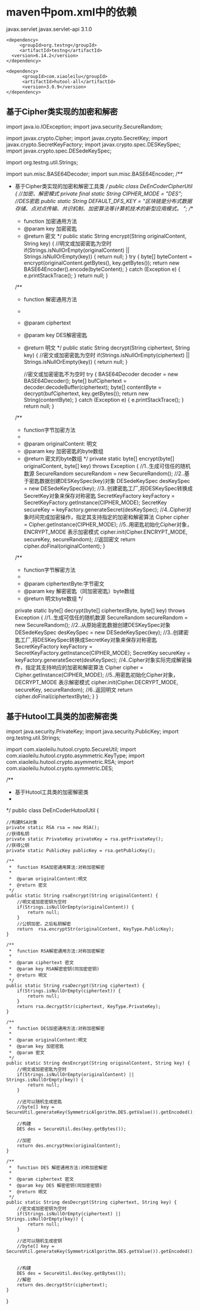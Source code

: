 # maven中pom.xml中的依赖
<!--servlet包的依赖-->
  <dependency>
		  <groupId>javax.servlet</groupId>
		  <artifactId>javax.servlet-api</artifactId>
		  <version>3.1.0</version>
  </dependency>  
  
	<dependency>
   		 <groupId>org.testng</groupId>
   		 <artifactId>testng</artifactId>
      <version>6.14.2</version>
	</dependency>  
	
	<dependency>
		  <groupId>com.xiaoleilu</groupId>
		  <artifactId>hutool-all</artifactId>
		  <version>3.0.9</version>
	</dependency>
  ## 基于Cipher类实现的加密和解密
  
<!--基于Cipher类实现的加密和解密-->
import java.io.IOException;
import java.security.SecureRandom;

import javax.crypto.Cipher;
import javax.crypto.SecretKey;
import javax.crypto.SecretKeyFactory;
import javax.crypto.spec.DESKeySpec;
import javax.crypto.spec.DESedeKeySpec;

import org.testng.util.Strings;

import sun.misc.BASE64Decoder;
import sun.misc.BASE64Encoder;
/**
 *	基于Cipher类实现的加密和解密工具类
 */
public class DeEnCoderCipherUtil {
	//加密、解密模式
	private final static String CIPHER_MODE = "DES";
	//DES密匙
	public static String DEFAULT_DFS_KEY = "区块链是分布式数据存储、点对点传输、共识机制、加密算法等计算机技术的新型应用模式。 ";
	/**
	 * 	function 加密通用方法
	 * 	@param key 加密密匙
	 * 	@return 密文
	 */
	public static  String encrypt(String originalContent, String key) {
		//明文或加密密匙为空时
		if(Strings.isNullOrEmpty(originalContent) || Strings.isNullOrEmpty(key)) {
			return null;
		}
		try {
			byte[] byteContent = encrypt(originalContent.getBytes(), key.getBytes());
			return new BASE64Encoder().encode(byteContent);
		} catch (Exception e) {
			e.printStackTrace();
		}
		return null;
	}
	
	/**
	 *	function 解密通用方法
	 *
	 *	@param ciphertext
	 *	@param key DES解密密匙
	 *	@return 明文
	 */
	public static String decrypt(String ciphertext, String key) {
		//密文或加密密匙为空时
		if(Strings.isNullOrEmpty(ciphertext) || Strings.isNullOrEmpty(key)) {
			return null;
		}
		
		//密文或加密密匙不为空时
		try {
			BASE64Decoder decoder = new BASE64Decoder();
			byte[] bufCiphertext = decoder.decodeBuffer(ciphertext);
			byte[] contentByte = decrypt(bufCiphertext, key.getBytes());
			return new String(contentByte);
		} catch (Exception e) {
			e.printStackTrace();
		}
		return null;
	}
	
	/**
	 *	function字节加密方法
	 *	
	 *	@param originalContent: 明文
	 *	@param key 加密密匙的byte数组
	 *	@return 密文的byte数组
	 */
	private static byte[] encrypt(byte[] originalContent, byte[] key) throws Exception {
		//1..生成可信任的随机数源
		SecureRandom secureRandom = new SecureRandom();
		//2..基于密匙数据创建DESKeySpec(key)对象
		DESedeKeySpec desKeySpec = new DESedeKeySpec(key);
		//3..创建密匙工厂,将DESKeySpec转换成SecretKey对象来保存对称密匙
		SecretKeyFactory keyFactory = SecretKeyFactory.getInstance(CIPHER_MODE);
		SecretKey secureKey = keyFactory.generateSecret(desKeySpec);
		//4..Cipher对象时间完成加密操作，指定其支持指定的加密和解密算法
		Cipher cipher = Cipher.getInstance(CIPHER_MODE);
		//5..用密匙初始化Cipher对象，ENCRYPT_MODE 表示加密模式
		cipher.init(Cipher.ENCRYPT_MODE, secureKey, secureRandom);
		//返回密文
		return cipher.doFinal(originalContent);
	}
	
	/**
	 * 	function字节解密方法
	 * 	
	 * @param ciphertextByte:字节密文
	 * @param key 解密密匙（同加密密匙）byte数组
	 * @return 明文byte数组
	 */
	
	private static byte[] decrypt(byte[] ciphertextByte, byte[] key) throws Exception {
		//1..生成可信任的随机数源
		SecureRandom secureRandom = new SecureRandom();
		//2..从原始密匙数据创建DESKeySpec对象
		DESedeKeySpec desKeySpec = new DESedeKeySpec(key);
		//3..创建密匙工厂,将DESKeySpec转换成SecretKey对象来保存对称密匙
		SecretKeyFactory keyFactory = SecretKeyFactory.getInstance(CIPHER_MODE);
		SecretKey secureKey = keyFactory.generateSecret(desKeySpec);
		//4..Cipher对象实际完成解密操作，指定其支持响应的加密和解密算法
		Cipher cipher = Cipher.getInstance(CIPHER_MODE);
		//5..用密匙初始化Cipher对象，DECRYPT_MODE 表示解密模式
		cipher.init(Cipher.DECRYPT_MODE, secureKey, secureRandom);
		//6..返回明文
		return cipher.doFinal(ciphertextByte);
	}
}
## 基于Hutool工具类的加密解密类 

<!--基于Hutool工具类的加密解密类-->
import java.security.PrivateKey;
import java.security.PublicKey;
import org.testng.util.Strings;

import com.xiaoleilu.hutool.crypto.SecureUtil;
import com.xiaoleilu.hutool.crypto.asymmetric.KeyType;
import com.xiaoleilu.hutool.crypto.asymmetric.RSA;
import com.xiaoleilu.hutool.crypto.symmetric.DES;

/**
 * 	基于Hutool工具类的加密解密类 
 *
 */
public class DeEnCoderHutoolUtil {
	
	//构建RSA对象
	private static RSA rsa = new RSA();
	//获得私钥
	private static PrivateKey privateKey = rsa.getPrivateKey();
	//获得公钥
	private static PublicKey publicKey = rsa.getPublicKey();
	
	/**
	 * 	function RSA加密通用算法:对称加密解密
	 * 	
	 * 	@param originalContent:明文
	 * 	@return 密文
	 */
	public static String rsaEncrypt(String originalContent) {
		//明文或加密密钥为空时
		if(Strings.isNullOrEmpty(originalContent)) {
			return null;
		}
		//公钥加密，之后私钥解密
		return  rsa.encryptStr(originalContent, KeyType.PublicKey);	
	}
	
	/**
	 * 	function RSA解密通用方法:对称加密解密
	 * 
	 * 	@param ciphertext 密文
	 * 	@param key RSA解密密钥(同加密密钥)
	 * 	@return 明文
	 */
	public static String rsaDecrypt(String ciphertext) {
		if(Strings.isNullOrEmpty(ciphertext)) {
			return null;
		}
		return rsa.decryptStr(ciphertext, KeyType.PrivateKey);
	}
	
	/**
	 * 	function DES加密通用方法:对称加密解密
	 * 
	 * 	@param originalContent:明文
	 * 	@param key 加密密匙
	 *  @param 密文
	 */
	public static String desEncrypt(String originalContent, String key) {
		//明文或加密密匙为空时
		if(Strings.isNullOrEmpty(originalContent) || Strings.isNullOrEmpty(key)) {
			return null;
		}
		
		//还可以随机生成密匙
		//byte[] key = SecureUtil.generateKey(SymmetricAlgorithm.DES.getValue()).getEncoded();
		
		//构建
		DES des = SecureUtil.des(key.getBytes());
		
		//加密
		return des.encryptHex(originalContent);
	}
	
	/**
	 * 	function DES 解密通用方法:对称加密解密
	 * 	
	 *  @param ciphertext 密文
	 *  @param key DES 解密密钥(同加密密钥)
	 * 	@return 明文
	 */
	public static String desDecrypt(String ciphertext, String key) {
		//密文或加密密钥为空时
		if(Strings.isNullOrEmpty(ciphertext) || Strings.isNullOrEmpty(key)) {
			return null;
		}
		
		//还可以随机生成密钥
		//byte[] key = SecureUtil.generateKey(SymmetricAlgorithm.DES.getValue()).getEncoded();
		
		
		//构建
		DES des = SecureUtil.des(key.getBytes());
		//解密
		return des.decryptStr(ciphertext);
	}
}
